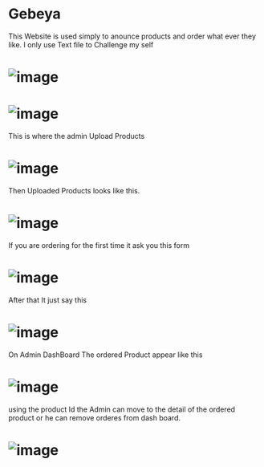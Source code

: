 # Gebeya
This Website is used simply to anounce products and order what ever they like. 
I only use Text file to Challenge my self

# ![image](https://github.com/Melloss/Gebeya/assets/101984338/c6cf4b66-4d30-4e9e-b1a2-3f15f2005a2a)
# ![image](https://github.com/Melloss/Gebeya/assets/101984338/29a7b9b4-a714-4f7e-acb0-fa148fc3fdf6)

This is where the admin Upload Products
# ![image](https://github.com/Melloss/Gebeya/assets/101984338/69680dd3-1844-49ef-b1b8-e63f889706b7)

Then Uploaded Products looks like this.
# ![image](https://github.com/Melloss/Gebeya/assets/101984338/28577c81-29a8-4e0d-a716-2c9f7e615ab9)

If you are ordering for the first time it ask you this form
# ![image](https://github.com/Melloss/Gebeya/assets/101984338/fba75472-4112-42d7-b84b-988792c809b8)
 
After that It just say this
# ![image](https://github.com/Melloss/Gebeya/assets/101984338/1df1e6b0-5048-4e92-8542-8f1756f427cb)

On Admin DashBoard The ordered Product appear like this
# ![image](https://github.com/Melloss/Gebeya/assets/101984338/0c05e3d6-72dc-4c04-9840-d583ca1ff5bc)

using the product Id the Admin can move to the detail of the ordered product or he can remove orderes from dash board.
# ![image](https://github.com/Melloss/Gebeya/assets/101984338/d6d1b716-acb7-4a32-8b0a-8126f539bfd3)
